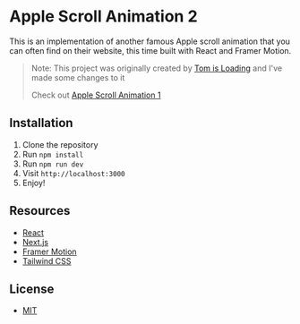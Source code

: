 # Apple Scroll Animation 2

This is an implementation of another famous Apple scroll animation that you can often find on their website, this time built with React and Framer Motion.

> Note: This project was originally created by [Tom is Loading](https://github.com/emanuelefavero/apple-scroll-animation) and I've made some changes to it
>
> Check out [Apple Scroll Animation 1](https://github.com/emanuelefavero/apple-scroll-animation)

## Installation

1. Clone the repository
2. Run `npm install`
3. Run `npm run dev`
4. Visit `http://localhost:3000`
5. Enjoy!

## Resources

- [React](https://reactjs.org/)
- [Next.js](https://nextjs.org/)
- [Framer Motion](https://www.framer.com/motion/)
- [Tailwind CSS](https://tailwindcss.com/)

## License

- [MIT](LICENSE.md)
